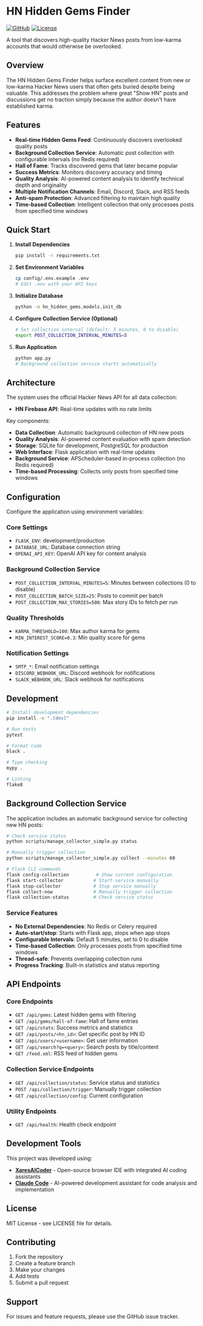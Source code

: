 # HN Hidden Gems Finder

[![GitHub](https://img.shields.io/badge/GitHub-DG1001%2Fhn--gems-blue?logo=github)](https://github.com/DG1001/hn-gems)
[![License](https://img.shields.io/badge/License-MIT-green.svg)](https://opensource.org/licenses/MIT)

A tool that discovers high-quality Hacker News posts from low-karma accounts that would otherwise be overlooked.

## Overview

The HN Hidden Gems Finder helps surface excellent content from new or low-karma Hacker News users that often gets buried despite being valuable. This addresses the problem where great "Show HN" posts and discussions get no traction simply because the author doesn't have established karma.

## Features

- **Real-time Hidden Gems Feed**: Continuously discovers overlooked quality posts
- **Background Collection Service**: Automatic post collection with configurable intervals (no Redis required)
- **Hall of Fame**: Tracks discovered gems that later became popular
- **Success Metrics**: Monitors discovery accuracy and timing
- **Quality Analysis**: AI-powered content analysis to identify technical depth and originality
- **Multiple Notification Channels**: Email, Discord, Slack, and RSS feeds
- **Anti-spam Protection**: Advanced filtering to maintain high quality
- **Time-based Collection**: Intelligent collection that only processes posts from specified time windows

## Quick Start

1. **Install Dependencies**
   ```bash
   pip install -r requirements.txt
   ```

2. **Set Environment Variables**
   ```bash
   cp config/.env.example .env
   # Edit .env with your API keys
   ```

3. **Initialize Database**
   ```bash
   python -m hn_hidden_gems.models.init_db
   ```

4. **Configure Collection Service (Optional)**
   ```bash
   # Set collection interval (default: 5 minutes, 0 to disable)
   export POST_COLLECTION_INTERVAL_MINUTES=5
   ```

5. **Run Application**
   ```bash
   python app.py
   # Background collection service starts automatically
   ```

## Architecture

The system uses the official Hacker News API for all data collection:
- **HN Firebase API**: Real-time updates with no rate limits

Key components:
- **Data Collection**: Automatic background collection of HN new posts
- **Quality Analysis**: AI-powered content evaluation with spam detection
- **Storage**: SQLite for development, PostgreSQL for production
- **Web Interface**: Flask application with real-time updates
- **Background Service**: APScheduler-based in-process collection (no Redis required)
- **Time-based Processing**: Collects only posts from specified time windows

## Configuration

Configure the application using environment variables:

### Core Settings
- `FLASK_ENV`: development/production
- `DATABASE_URL`: Database connection string
- `OPENAI_API_KEY`: OpenAI API key for content analysis

### Background Collection Service
- `POST_COLLECTION_INTERVAL_MINUTES=5`: Minutes between collections (0 to disable)
- `POST_COLLECTION_BATCH_SIZE=25`: Posts to commit per batch
- `POST_COLLECTION_MAX_STORIES=500`: Max story IDs to fetch per run

### Quality Thresholds
- `KARMA_THRESHOLD=100`: Max author karma for gems
- `MIN_INTEREST_SCORE=0.3`: Min quality score for gems

### Notification Settings
- `SMTP_*`: Email notification settings
- `DISCORD_WEBHOOK_URL`: Discord webhook for notifications
- `SLACK_WEBHOOK_URL`: Slack webhook for notifications

## Development

```bash
# Install development dependencies
pip install -e ".[dev]"

# Run tests
pytest

# Format code
black .

# Type checking
mypy .

# Linting
flake8
```

## Background Collection Service

The application includes an automatic background service for collecting new HN posts:

```bash
# Check service status
python scripts/manage_collector_simple.py status

# Manually trigger collection
python scripts/manage_collector_simple.py collect --minutes 60

# Flask CLI commands
flask config-collection          # Show current configuration
flask start-collector           # Start service manually
flask stop-collector            # Stop service manually
flask collect-now               # Manually trigger collection
flask collection-status         # Check service status
```

### Service Features
- **No External Dependencies**: No Redis or Celery required
- **Auto-start/stop**: Starts with Flask app, stops when app stops
- **Configurable Intervals**: Default 5 minutes, set to 0 to disable
- **Time-based Collection**: Only processes posts from specified time windows
- **Thread-safe**: Prevents overlapping collection runs
- **Progress Tracking**: Built-in statistics and status reporting

## API Endpoints

### Core Endpoints
- `GET /api/gems`: Latest hidden gems with filtering
- `GET /api/gems/hall-of-fame`: Hall of fame entries
- `GET /api/stats`: Success metrics and statistics
- `GET /api/posts/<hn_id>`: Get specific post by HN ID
- `GET /api/users/<username>`: Get user information
- `GET /api/search?q=<query>`: Search posts by title/content
- `GET /feed.xml`: RSS feed of hidden gems

### Collection Service Endpoints
- `GET /api/collection/status`: Service status and statistics
- `POST /api/collection/trigger`: Manually trigger collection
- `GET /api/collection/config`: Current configuration

### Utility Endpoints
- `GET /api/health`: Health check endpoint

## Development Tools

This project was developed using:
- **[XaresAICoder](https://github.com/DG1001/XaresAICoder)** - Open-source browser IDE with integrated AI coding assistants
- **[Claude Code](https://claude.ai/code)** - AI-powered development assistant for code analysis and implementation

## License

MIT License - see LICENSE file for details.

## Contributing

1. Fork the repository
2. Create a feature branch
3. Make your changes
4. Add tests
5. Submit a pull request

## Support

For issues and feature requests, please use the GitHub issue tracker.